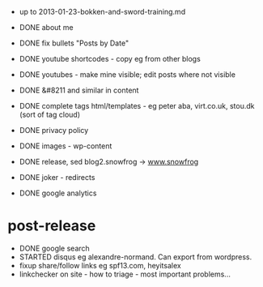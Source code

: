 * up to 2013-01-23-bokken-and-sword-training.md

* DONE about me
* DONE fix bullets "Posts by Date"
* DONE youtube shortcodes - copy eg from other blogs
* DONE youtubes - make mine visible; edit posts where not visible
* DONE &#8211 and similar in content
* DONE complete tags html/templates - eg peter aba, virt.co.uk, stou.dk
  (sort of tag cloud)
* DONE privacy policy
* DONE images - wp-content
* DONE release, sed blog2.snowfrog -> www.snowfrog
* DONE joker - redirects
* DONE google analytics

# post-release

* DONE google search
* STARTED disqus eg alexandre-normand. Can export from wordpress.
* fixup share/follow links eg spf13.com, heyitsalex
* linkchecker on site - how to triage - most important problems...
